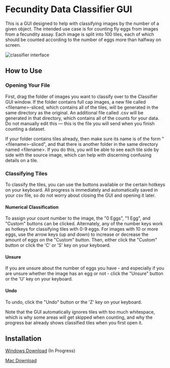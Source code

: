 # Fecundity Data Classifier GUI

This is a GUI designed to help with classifying images by the number of a given object. The intended use case is for counting fly eggs from images from a fecundity assay. Each image is split into 100 tiles, each of which should be counted according to the number of eggs more than halfway on screen. 

![classifier interface](https://github.com/aldenblack/Classifier-GUI/blob/main/Classifier-GUI-screenshot.jpg?raw=true)

## How to Use

### Opening Your File

First, drag the folder of images you want to classify over to the Classifier GUI window. If the folder contains full cap images, a new file called 
\<filename>-sliced, which contains all of the tiles, will be generated in the same directory as the original. An additional file called <filename>.csv will be generated in that directory, which contains all of the counts for your data. Do not manually edit this — this is the file you will send when you finish counting a dataset. 

If your folder contains tiles already, then make sure its name is of the form "\<filename>-sliced", and that there is another folder in the same directory named \<filename>. If you do this, you will be able to see each tile side by side with the source image, which can help with discerning confusing details on a tile.

### Classifying Tiles

To classify the tiles, you can use the buttons available or the certain hotkeys on your keyboard. All progress is immediately and automatically saved in your csv file, so do not worry about closing the GUI and opening it later.

#### Numerical Classification

To assign your count number to the image, the "0 Eggs", "1 Egg", and "Custom" buttons can be clicked. Alternately, any of the number keys work as hotkeys for classifying tiles with 0-9 eggs. For images with 10 or more eggs, use the arrow keys (up and down) to increase or decrease the amount of eggs on the "Custom" button. Then, either click the "Custom" button or click the 'C' or 'S' key on your keyboard.

#### Unsure

If you are unsure about the number of eggs you have - and especially if you are unsure whether the image has an egg or not - click the "Unsure" button or the 'U' key on your keyboard. 

#### Undo

To undo, click the "Undo" button or the 'Z' key on your keyboard. 

Note that the GUI automatically ignores tiles with too much whitespace, which is why some areas will get skipped when counting, and why the progress bar already shows classified tiles when you first open it.

## Installation

[Windows Download]() (In Progress)

[Mac Download]()